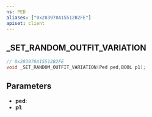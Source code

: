 ```yaml
---
ns: PED
aliases: ["0x283978A15512B2FE"]
apiset: client
---
```

## _SET_RANDOM_OUTFIT_VARIATION

```c
// 0x283978A15512B2FE
void _SET_RANDOM_OUTFIT_VARIATION(Ped ped,BOOL p1);
```


## Parameters
* **ped**:
* **p1**: